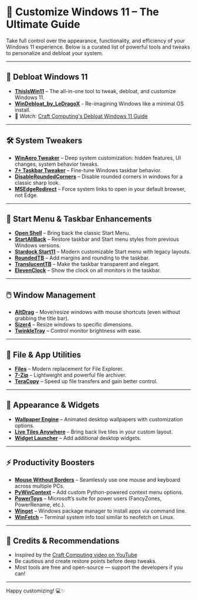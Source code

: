 # 🧩 Customize Windows 11 – The Ultimate Guide

Take full control over the appearance, functionality, and efficiency of your Windows 11 experience. Below is a curated list of powerful tools and tweaks to personalize and debloat your system.

---

## 🧹 Debloat Windows 11

- **[ThisIsWin11](https://github.com/builtbybel/ThisIsWin11)** – The all-in-one tool to tweak, debloat, and customize Windows 11.
- **[WinDebloat_by_LeDragoX](https://github.com/LeDragoX/Win-Debloat-Tools)** - Re-imagining Windows like a minimal OS install.
- 🎥 *Watch:* [Craft Computing's Debloat Windows 11 Guide](https://www.youtube.com/watch?v=YlGOx4tJbZ4)

---

## 🛠️ System Tweakers

- **[WinAero Tweaker](https://winaero.com/download-winaero-tweaker/)** – Deep system customization: hidden features, UI changes, system behavior tweaks.
- **[7+ Taskbar Tweaker](https://rammichael.com/7-taskbar-tweaker)** – Fine-tune Windows taskbar behavior.
- **[DisableRoundedCorners](https://github.com/valinet/Win11DisableRoundedCorners)** – Disable rounded corners in windows for a classic sharp look.
- **[MSEdgeRedirect](https://github.com/rcmaehl/MSEdgeRedirect)** – Force system links to open in your default browser, not Edge.

---

## 🔘 Start Menu & Taskbar Enhancements

- **[Open Shell](https://github.com/Open-Shell/Open-Shell-Menu)** – Bring back the classic Start Menu.
- **[StartAllBack](https://startallback.com/)** – Restore taskbar and Start menu styles from previous Windows versions.
- **[Stardock Start11](https://www.stardock.com/products/start11/)** – Modern customizable Start menu with legacy layouts.
- **[RoundedTB](https://github.com/torchgm/RoundedTB)** – Add margins and rounding to the taskbar.
- **[TranslucentTB](https://www.microsoft.com/en-us/p/translucenttb/9pf4kz2vn4w9)** – Make the taskbar transparent and elegant.
- **[ElevenClock](https://github.com/martinet101/ElevenClock)** – Show the clock on all monitors in the taskbar.

---

## 🖱️ Window Management

- **[AltDrag](https://stefansundin.github.io/altdrag/)** – Move/resize windows with mouse shortcuts (even without grabbing the title bar).
- **[Sizer4](http://www.brianapps.net/sizer4/)** – Resize windows to specific dimensions.
- **[TwinkleTray](https://twinkletray.com/)** – Control monitor brightness with ease.

---

## 📁 File & App Utilities

- **[Files](https://files.community/)** – Modern replacement for File Explorer.
- **[7-Zip](https://www.7-zip.org/)** – Lightweight and powerful file archiver.
- **[TeraCopy](https://www.codesector.com/teracopy)** – Speed up file transfers and gain better control.

---

## 🎨 Appearance & Widgets

- **[Wallpaper Engine](https://store.steampowered.com/app/431960/Wallpaper_Engine/)** – Animated desktop wallpapers with customization options.
- **[Live Tiles Anywhere](https://www.microsoft.com/en-us/p/live-tiles-anywhere/9nblggh42ths)** – Bring back live tiles in your custom layout.
- **[Widget Launcher](https://www.microsoft.com/en-us/p/widget-launcher/9wzdncrfhvx5)** – Add additional desktop widgets.

---

## ⚡ Productivity Boosters

- **[Mouse Without Borders](https://www.microsoft.com/en-us/download/details.aspx?id=35460)** – Seamlessly use one mouse and keyboard across multiple PCs.
- **[PyWinContext](https://github.com/VodBox/pyWinContext)** – Add custom Python-powered context menu options.
- **[PowerToys](https://docs.microsoft.com/en-us/windows/powertoys/)** – Microsoft’s suite for power users (FancyZones, PowerRename, etc.).
- **[Winget](https://docs.microsoft.com/en-us/windows/package-manager/)** – Windows package manager to install apps via command line.
- **[WinFetch](https://github.com/kiedtl/winfetch)** – Terminal system info tool similar to neofetch on Linux.

---

## 💬 Credits & Recommendations

- Inspired by the [Craft Computing video on YouTube](https://www.youtube.com/watch?v=YlGOx4tJbZ4)
- Be cautious and create restore points before deep tweaks.
- Most tools are free and open-source — support the developers if you can!

---

Happy customizing! 💻✨
